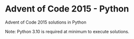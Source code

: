 # Advent of Code 2015 - Python
Advent of Code 2015 solutions in Python

Note: Python 3.10 is required at minimum to execute solutions.
